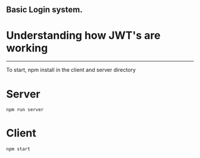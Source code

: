 ## Basic Login system.

# Understanding how JWT's are working

---

<p>
    To start, npm install in the client and server directory
</p>

# Server
```
npm run server
```

# Client
```
npm start
```

